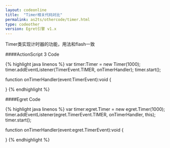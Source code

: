 ```yaml
---
layout: codeonline
title:  "Timer相关代码对比"
permalink: as2ts/othercode/timer.html
type: codeother
version: Egret引擎 v1.x
---
```


Timer类实现计时器的功能，用法和flash一致

####ActionScript 3 Code

{% highlight java linenos %}
var timer:Timer = new Timer(1000);
timer.addEventListener(TimerEvent.TIMER, onTimerHandler);
timer.start();
			
function onTimerHandler(event:TimerEvent):void
{
				
}
{% endhighlight %}

####Egret Code

{% highlight java linenos %}
var timer:egret.Timer = new egret.Timer(1000);
timer.addEventListener(egret.TimerEvent.TIMER, onTimerHandler, this);
timer.start();

function onTimerHandler(event:egret.TimerEvent):void
{

}
{% endhighlight %}